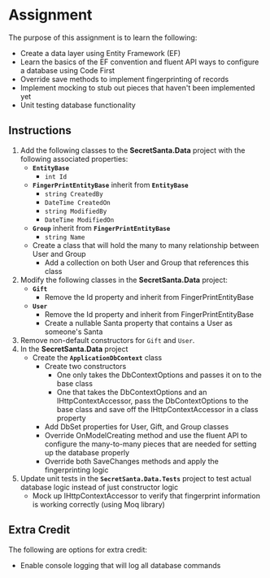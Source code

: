 # Assignment

The purpose of this assignment is to learn the following:

- Create a data layer using Entity Framework (EF)
- Learn the basics of the EF convention and fluent API ways to configure a database using Code First
- Override save methods to implement fingerprinting of records
- Implement mocking to stub out pieces that haven't been implemented yet
- Unit testing database functionality

## Instructions

1. Add the following classes to the **SecretSanta.Data** project with the following associated properties:
   - **`EntityBase`**
     - `int Id`
   - **`FingerPrintEntityBase`** inherit from **`EntityBase`**
     - `string CreatedBy`
     - `DateTime CreatedOn`
     - `string ModifiedBy`
     - `DateTime ModifiedOn`
   - **`Group`** inherit from **`FingerPrintEntityBase`**
     - `string Name`
   - Create a class that will hold the many to many relationship between User and Group
     - Add a collection on both User and Group that references this class
2. Modify the following classes in the **SecretSanta.Data** project:
   - **`Gift`**
     - Remove the Id property and inherit from FingerPrintEntityBase
   - **`User`**
     - Remove the Id property and inherit from FingerPrintEntityBase
     - Create a nullable Santa property that contains a User as someone's Santa
3. Remove non-default constructors for `Gift` and `User`.
4. In the **SecretSanta.Data** project
   - Create the **`ApplicationDbContext`** class
     - Create two constructors
        - One only takes the DbContextOptions and passes it on to the base class
        - One that takes the DbContextOptions and an IHttpContextAccessor, pass the DbContextOptions to the base class and save off the IHttpContextAccessor in a class property
     - Add DbSet properties for User, Gift, and Group classes
     - Override OnModelCreating method and use the fluent API to configure the many-to-many pieces that are needed for setting up the database properly
     - Override both SaveChanges methods and apply the fingerprinting logic
5. Update unit tests in the **`SecretSanta.Data.Tests`** project to test actual database logic instead of just constructor logic
   - Mock up IHttpContextAccessor to verify that fingerprint information is working correctly (using Moq library)


## Extra Credit

The following are options for extra credit:
- Enable console logging that will log all database commands